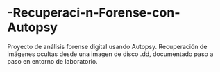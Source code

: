 # -Recuperaci-n-Forense-con-Autopsy
Proyecto de análisis forense digital usando Autopsy. Recuperación de imágenes ocultas desde una imagen de disco .dd, documentado paso a paso en entorno de laboratorio.
